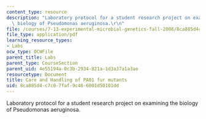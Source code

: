 ```yaml
---
content_type: resource
description: "Laboratory protocol for a student research project on examining the\
  \ biology of Pseudomonas aeruginosa.\r\n"
file: /courses/7-13-experimental-microbial-genetics-fall-2008/8ca885d4c7c07faf9c466001d50101dd_MIT7_13f08_lab04_Protocol_Care.pdf
file_type: application/pdf
learning_resource_types:
- Labs
ocw_type: OCWFile
parent_title: Labs
parent_type: CourseSection
parent_uid: 4e55194a-0c3b-2934-821a-1d3a37a1a3ae
resourcetype: Document
title: Care and Handling of PA01 fur mutants
uid: 8ca885d4-c7c0-7faf-9c46-6001d50101dd
---
```

Laboratory protocol for a student research project on examining the biology of Pseudomonas aeruginosa.


